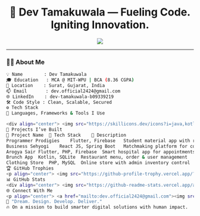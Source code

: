 <h1 align="center">🚀 Dev Tamakuwala — Fueling Code. Igniting Innovation.</h1>

<p align="center">
  <img src="https://readme-typing-svg.herokuapp.com?font=JetBrains+Mono&color=00F7FF&size=22&center=true&vCenter=true&lines=Full-Stack+Developer;Flutter+%2B+Firebase+Fanatic;Java+%7C+Spring+Boot+Explorer;Cloud+Security+Learner;MCA+Student+%40+MIT-WPU" />
</p>

---

### 🧑‍💻 About Me

```bash
💡 Name        : Dev Tamakuwala
🎓 Education   : MCA @ MIT-WPU | BCA (8.36 CGPA)
📍 Location    : Surat, Gujarat, India
📫 Email       : dev.official2424@gmail.com
🌐 LinkedIn    : dev-tamakuwala-b09339219
🛠️ Code Style : Clean, Scalable, Secured
⚙️ Tech Stack
🧠 Languages, Frameworks & Tools I Use

<div align="center"> <img src="https://skillicons.dev/icons?i=java,kotlin,spring,flutter,dart,php,html,css,ts,js,react,mysql,firebase,mongodb" /> </div>
📱 Projects I’ve Built
🚀 Project Name	🧰 Tech Stack	📌 Description
Programmer Prodigies	Flutter, Firebase	Student material app with restrictions on screenshots, downloads, and screen recording
Business Sehyogi	React JS, Spring Boot	Matchmaking platform for co-founders and investors
Arogya Sair	Flutter, PHP, Firebase	Smart hospital app for appointments, packages & admin workflow
Brunch App	Kotlin, SQLite	Restaurant menu, order & user management
Clothing Store	PHP, MySQL	Online store with admin inventory control
🏆 GitHub Trophies
<p align="center"> <img src="https://github-profile-trophy.vercel.app/?username=DevTamakuwala&theme=radical&no-bg=true&no-frame=true&margin-w=15&column=7" /> </p>
📊 GitHub Stats
<div align="center"> <img src="https://github-readme-stats.vercel.app/api?username=DevTamakuwala&show_icons=true&theme=tokyonight&count_private=true" /> <img src="https://github-readme-stats.vercel.app/api/top-langs/?username=DevTamakuwala&layout=compact&theme=tokyonight" /> </div>
🌐 Connect With Me
<p align="center"> <a href="mailto:dev.official2424@gmail.com"><img src="https://img.shields.io/badge/Gmail-D14836?style=for-the-badge&logo=gmail&logoColor=white" /></a> <a href="https://www.linkedin.com/in/dev-tamakuwala-b09339219"><img src="https://img.shields.io/badge/LinkedIn-blue?style=for-the-badge&logo=linkedin&logoColor=white" /></a> <a href="https://github.com/DevTamakuwala"><img src="https://img.shields.io/badge/GitHub-100000?style=for-the-badge&logo=github&logoColor=white" /></a> </p>
🧠 "Dream. Design. Develop. Deliver."
🔥 On a mission to build smarter digital solutions with human impact.
